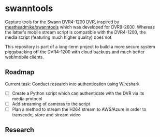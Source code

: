 # swanntools
Capture tools for the Swann DVR4-1200 DVR, inspired by [meatheadmike/swanntools](https://github.com/meatheadmike/swanntools) which was developed for DVR8-2600. Whereas the latter's mobile stream script is compatible with the DVR4-1200, the media script (featuring much higher quality) does not.

This repository is part of a long-term project to build a more secure system piggybacking off the DVR4-1200 with cloud backups and much better web/mobile clients.

## Roadmap

Current task: Conduct research into authentication using Wireshark

- [ ] Create a Python script which can authenticate with the DVR via its media protocol
- [ ] Add streaming of cameras to the script
- [ ] Plan a method to stream the H264 stream to AWS/Azure in order to transcode, store and stream video

## Research
